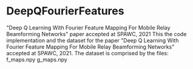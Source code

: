 # DeepQFourierFeatures
"Deep Q Learning With Fourier Feature Mapping For Mobile Relay Beamforming Networks" paper accepted at SPAWC, 2021
This the code implementation and the dataset for the paper "Deep Q Learning With Fourier Feature Mapping For Mobile Relay Beamforming Networks" accepted at SPAWC, 2021.
The dataset is comprised by the files:
f_maps.npy
g_maps.npy

